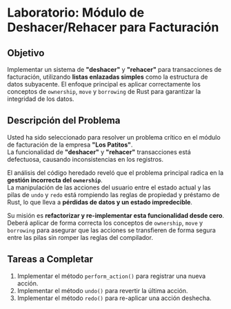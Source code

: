 #  Laboratorio: Módulo de Deshacer/Rehacer para Facturación

##  Objetivo

Implementar un sistema de **"deshacer"** y **"rehacer"** para transacciones de facturación, utilizando **listas enlazadas simples** como la estructura de datos subyacente. El enfoque principal es aplicar correctamente los conceptos de `ownership`, `move` y `borrowing` de Rust para garantizar la integridad de los datos.



##  Descripción del Problema

Usted ha sido seleccionado para resolver un problema crítico en el módulo de facturación de la empresa **"Los Patitos"**.  
La funcionalidad de **"deshacer"** y **"rehacer"** transacciones está defectuosa, causando inconsistencias en los registros.

El análisis del código heredado reveló que el problema principal radica en la **gestión incorrecta del `ownership`**.  
La manipulación de las acciones del usuario entre el estado actual y las pilas de `undo` y `redo` está rompiendo las reglas de propiedad y préstamo de Rust, lo que lleva a **pérdidas de datos y un estado impredecible**.

Su misión es **refactorizar y re-implementar esta funcionalidad desde cero**.  
Deberá aplicar de forma correcta los conceptos de `ownership`, `move` y `borrowing` para asegurar que las acciones se transfieren de forma segura entre las pilas sin romper las reglas del compilador.



## Tareas a Completar

1. Implementar el método `perform_action()` para registrar una nueva acción.
2. Implementar el método `undo()` para revertir la última acción.
3. Implementar el método `redo()` para re-aplicar una acción deshecha.